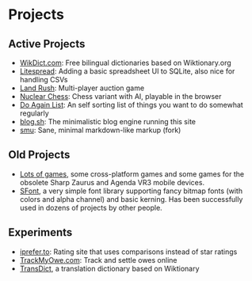 # Projects

## Active Projects
* [WikDict.com](http://www.wikdict.com): Free bilingual dictionaries based on Wiktionary.org
* [Litespread](http://www.litespread.com): Adding a basic spreadsheet UI to SQLite, also nice for handling CSVs
* [Land Rush](http://landrush.karl.berlin/): Multi-player auction game
* [Nuclear Chess](http://karlb.github.io/nuclearchess/): Chess variant with AI, playable in the browser
* [Do Again List](https://github.com/karlb/doagain): An self sorting list of things you want to do somewhat regularly
* [blog.sh](https://github.com/karlb/karl.berlin): The minimalistic blog engine running this site
* [smu](https://github.com/karlb/smu): Sane, minimal markdown-like markup (fork)

## Old Projects
* [Lots of games](http://www.linux-games.com/), some cross-platform games and some games for the obsolete Sharp Zaurus and Agenda VR3 mobile devices.
* [SFont](http://www.linux-games.com/sfont), a very simple font library supporting fancy bitmap fonts (with colors and alpha channel) and basic kerning. Has been successfully used in dozens of projects by other people.

## Experiments
* [iprefer.to](https://www.iprefer.to): Rating site that uses comparisons instead of star ratings
* [TrackMyOwe.com](https://github.com/karlb/zerosum): Track and settle owes online
* [TransDict](http://jsfiddle.net/karlb/PxfrJ/), a translation dictionary based on Wiktionary
